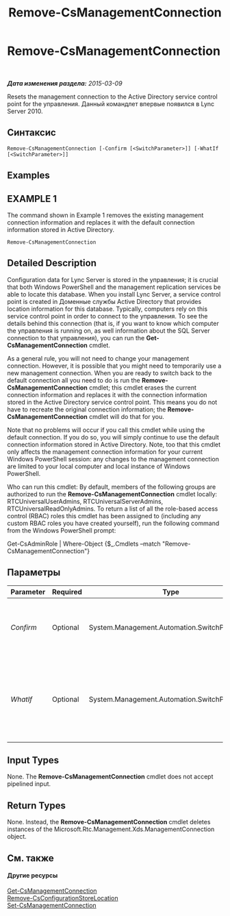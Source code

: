 ﻿---
title: Remove-CsManagementConnection
TOCTitle: Remove-CsManagementConnection
ms:assetid: 2fe69a3d-0154-418f-b6ee-99a88e5a9c7d
ms:mtpsurl: https://technet.microsoft.com/ru-ru/library/Gg425803(v=OCS.15)
ms:contentKeyID: 49309337
ms.date: 05/19/2016
mtps_version: v=OCS.15
ms.translationtype: HT
---

# Remove-CsManagementConnection

 

_**Дата изменения раздела:** 2015-03-09_

Resets the management connection to the Active Directory service control point for the управления. Данный командлет впервые появился в Lync Server 2010.

## Синтаксис

    Remove-CsManagementConnection [-Confirm [<SwitchParameter>]] [-WhatIf [<SwitchParameter>]]

## Examples

## EXAMPLE 1

The command shown in Example 1 removes the existing management connection information and replaces it with the default connection information stored in Active Directory.

    Remove-CsManagementConnection

## Detailed Description

Configuration data for Lync Server is stored in the управления; it is crucial that both Windows PowerShell and the management replication services be able to locate this database. When you install Lync Server, a service control point is created in Доменные службы Active Directory that provides location information for this database. Typically, computers rely on this service control point in order to connect to the управления. To see the details behind this connection (that is, if you want to know which computer the управления is running on, as well information about the SQL Server connection to that управления), you can run the **Get-CsManagementConnection** cmdlet.

As a general rule, you will not need to change your management connection. However, it is possible that you might need to temporarily use a new management connection. When you are ready to switch back to the default connection all you need to do is run the **Remove-CsManagementConnection** cmdlet; this cmdlet erases the current connection information and replaces it with the connection information stored in the Active Directory service control point. This means you do not have to recreate the original connection information; the **Remove-CsManagementConnection** cmdlet will do that for you.

Note that no problems will occur if you call this cmdlet while using the default connection. If you do so, you will simply continue to use the default connection information stored in Active Directory. Note, too that this cmdlet only affects the management connection information for your current Windows PowerShell session: any changes to the management connection are limited to your local computer and local instance of Windows PowerShell.

Who can run this cmdlet: By default, members of the following groups are authorized to run the **Remove-CsManagementConnection** cmdlet locally: RTCUniversalUserAdmins, RTCUniversalServerAdmins, RTCUniversalReadOnlyAdmins. To return a list of all the role-based access control (RBAC) roles this cmdlet has been assigned to (including any custom RBAC roles you have created yourself), run the following command from the Windows PowerShell prompt:

Get-CsAdminRole | Where-Object {$\_.Cmdlets –match "Remove-CsManagementConnection"}

## Параметры


<table>
<colgroup>
<col style="width: 25%" />
<col style="width: 25%" />
<col style="width: 25%" />
<col style="width: 25%" />
</colgroup>
<thead>
<tr class="header">
<th>Parameter</th>
<th>Required</th>
<th>Type</th>
<th>Description</th>
</tr>
</thead>
<tbody>
<tr class="odd">
<td><p><em>Confirm</em></p></td>
<td><p>Optional</p></td>
<td><p>System.Management.Automation.SwitchParameter</p></td>
<td><p>Запрашивает подтверждение перед выполнением команды.</p></td>
</tr>
<tr class="even">
<td><p><em>WhatIf</em></p></td>
<td><p>Optional</p></td>
<td><p>System.Management.Automation.SwitchParameter</p></td>
<td><p>Описывает, что произойдет при выполнении команды без реального выполнения команды.</p></td>
</tr>
</tbody>
</table>


## Input Types

None. The **Remove-CsManagementConnection** cmdlet does not accept pipelined input.

## Return Types

None. Instead, the **Remove-CsManagementConnection** cmdlet deletes instances of the Microsoft.Rtc.Management.Xds.ManagementConnection object.

## См. также

#### Другие ресурсы

[Get-CsManagementConnection](get-csmanagementconnection.md)  
[Remove-CsConfigurationStoreLocation](remove-csconfigurationstorelocation.md)  
[Set-CsManagementConnection](set-csmanagementconnection.md)

